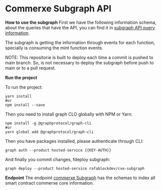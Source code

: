 # Commerxe Subgraph API

**How to use the subgraph** 
First we have the following information schema, about the queries that have the API, you can find it in [subgraph API query information](https://www.figma.com/file/7pzPnBJGiPG2jHaDN9zKNH/Subgraph-API). 

The subgraph is getting the information through events for each function, specially is consuming the mint function events. 

NOTE: This repositorie is built to deploy each time a commit is pushed to main branch. So, is not necessary to deploy the subgraph before push to main or to a pull request.

**Run the project**

To run the project:
```
yarn install
#or 
npm install --save
```
 
Then you need to install graph CLO globally with NPM or Yarn:
```
npm install -g @graphprotocol/graph-cli
#or 
yarn global add @graphprotocol/graph-cli
```

Then you have packages installed, please authenticate through CLI:
```
graph auth --product hosted-service {{KEY-AUTH}}
```

And finally you commit changes, fdeploy subgraph: 
```
graph deploy --product hosted-service rafablockdev/cxe-subgraph
```

**Endpoint**
The endpoint [commerxe Subgraph](https://api.thegraph.com/subgraphs/name/rafablockdev/cxe-subgraph) has the schemas to index all smart contract commerxe core information.

